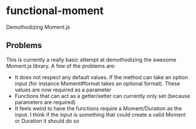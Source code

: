 functional-moment
=================

Demothodizing Moment.js

## Problems
This is currently a really basic attempt at demothodizing the awesome Moment.js library.  A few of the problems are:
* It does not respect any default values.  If the method can take an option input (for instance Moment#format takes an optional format).  These values are now required as a parameter
* Functions that can act as a getter/setter can currently only set (because parameters are required)
* It feels weird to have the functions require a Moment/Duration as the input.  I think if the input is something that could create a valid Moment or Duration it should do so

